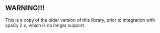 ## WARNING!!!

This is a copy of the older version of this library, prior to
integration with spaCy 2.x, which is no longer support.
